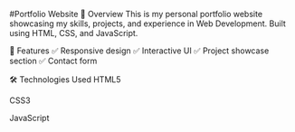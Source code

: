 #Portfolio Website
📌 Overview
This is my personal portfolio website showcasing my skills, projects, and experience in Web Development. Built using HTML, CSS, and JavaScript.

🚀 Features
✅ Responsive design
✅ Interactive UI
✅ Project showcase section
✅ Contact form

🛠️ Technologies Used
HTML5

CSS3

JavaScript

